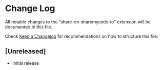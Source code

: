# Change Log

All notable changes to the "share-on-sharemycode-io" extension will be documented in this file.

Check [Keep a Changelog](http://keepachangelog.com/) for recommendations on how to structure this file.

## [Unreleased]

- Initial release
